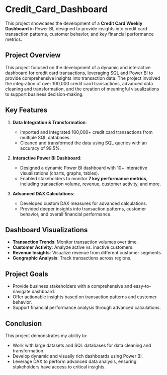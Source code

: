 # Credit_Card_Dashboard
This project showcases the development of a **Credit Card Weekly Dashboard** in Power BI, designed to provide insights into credit card transaction patterns, customer behavior, and key financial performance metrics.

## Project Overview
This project focused on the development of a dynamic and interactive dashboard for credit card transactions, leveraging SQL and Power BI to provide comprehensive insights into transaction data. The project involved the integration of over 100,000 credit card transactions, advanced data cleaning and transformation, and the creation of meaningful visualizations to support business decision-making.

## Key Features
1. **Data Integration & Transformation**:
   - Imported and integrated 100,000+ credit card transactions from multiple SQL databases.
   - Cleaned and transformed the data using SQL queries with an accuracy of 99.5%.
   
2. **Interactive Power BI Dashboard**:
   - Designed a dynamic Power BI dashboard with 10+ interactive visualizations (charts, graphs, tables).
   - Enabled stakeholders to monitor **7 key performance metrics**, including transaction volume, revenue, customer activity, and more.

3. **Advanced DAX Calculations**:
   - Developed custom DAX measures for advanced calculations.
   - Provided deeper insights into transaction patterns, customer behavior, and overall financial performance.

## Dashboard Visualizations
- **Transaction Trends**: Monitor transaction volumes over time.
- **Customer Activity**: Analyze active vs. inactive customers.
- **Revenue Insights**: Visualize revenue from different customer segments.
- **Geographic Analysis**: Track transactions across regions.

## Project Goals
- Provide business stakeholders with a comprehensive and easy-to-navigate dashboard.
- Offer actionable insights based on transaction patterns and customer behavior.
- Support financial performance analysis through advanced calculations.

## Conclusion
This project demonstrates my ability to:
- Work with large datasets and SQL databases for data cleaning and transformation.
- Develop dynamic and visually rich dashboards using Power BI.
- Leverage DAX to perform advanced data analysis, ensuring stakeholders have access to critical insights.
